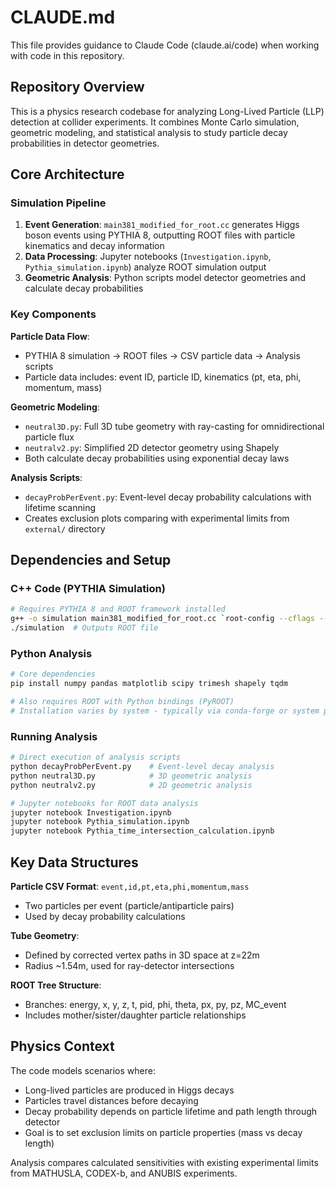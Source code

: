 # CLAUDE.md

This file provides guidance to Claude Code (claude.ai/code) when working with code in this repository.

## Repository Overview

This is a physics research codebase for analyzing Long-Lived Particle (LLP) detection at collider experiments. It combines Monte Carlo simulation, geometric modeling, and statistical analysis to study particle decay probabilities in detector geometries.

## Core Architecture

### Simulation Pipeline
1. **Event Generation**: `main381_modified_for_root.cc` generates Higgs boson events using PYTHIA 8, outputting ROOT files with particle kinematics and decay information
2. **Data Processing**: Jupyter notebooks (`Investigation.ipynb`, `Pythia_simulation.ipynb`) analyze ROOT simulation output
3. **Geometric Analysis**: Python scripts model detector geometries and calculate decay probabilities

### Key Components

**Particle Data Flow**:
- PYTHIA 8 simulation → ROOT files → CSV particle data → Analysis scripts
- Particle data includes: event ID, particle ID, kinematics (pt, eta, phi, momentum, mass)

**Geometric Modeling**:
- `neutral3D.py`: Full 3D tube geometry with ray-casting for omnidirectional particle flux
- `neutralv2.py`: Simplified 2D detector geometry using Shapely
- Both calculate decay probabilities using exponential decay laws

**Analysis Scripts**:
- `decayProbPerEvent.py`: Event-level decay probability calculations with lifetime scanning
- Creates exclusion plots comparing with experimental limits from `external/` directory

## Dependencies and Setup

### C++ Code (PYTHIA Simulation)
```bash
# Requires PYTHIA 8 and ROOT framework installed
g++ -o simulation main381_modified_for_root.cc `root-config --cflags --libs` -lpythia8
./simulation  # Outputs ROOT file
```

### Python Analysis
```bash
# Core dependencies
pip install numpy pandas matplotlib scipy trimesh shapely tqdm

# Also requires ROOT with Python bindings (PyROOT)
# Installation varies by system - typically via conda-forge or system package manager
```

### Running Analysis
```bash
# Direct execution of analysis scripts
python decayProbPerEvent.py    # Event-level decay analysis
python neutral3D.py            # 3D geometric analysis  
python neutralv2.py            # 2D geometric analysis

# Jupyter notebooks for ROOT data analysis
jupyter notebook Investigation.ipynb
jupyter notebook Pythia_simulation.ipynb
jupyter notebook Pythia_time_intersection_calculation.ipynb
```

## Key Data Structures

**Particle CSV Format**: `event,id,pt,eta,phi,momentum,mass`
- Two particles per event (particle/antiparticle pairs)
- Used by decay probability calculations

**Tube Geometry**: 
- Defined by corrected vertex paths in 3D space at z=22m
- Radius ~1.54m, used for ray-detector intersections

**ROOT Tree Structure**:
- Branches: energy, x, y, z, t, pid, phi, theta, px, py, pz, MC_event
- Includes mother/sister/daughter particle relationships

## Physics Context

The code models scenarios where:
- Long-lived particles are produced in Higgs decays
- Particles travel distances before decaying
- Decay probability depends on particle lifetime and path length through detector
- Goal is to set exclusion limits on particle properties (mass vs decay length)

Analysis compares calculated sensitivities with existing experimental limits from MATHUSLA, CODEX-b, and ANUBIS experiments.